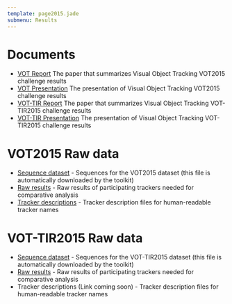 ```yaml
---
template: page2015.jade
submenu: Results
---
```


# Documents

-   [VOT Report](/vot2015/download/vot_2015_paper.pdf) The paper that summarizes Visual Object Tracking VOT2015 challenge results
-   [VOT Presentation](/vot2015/download/vot_2015_presentation.pdf) The presentation of Visual Object Tracking VOT2015 challenge results
-   [VOT-TIR Report](/vot2015/download/vot_tir_2015_paper.pdf) The paper that summarizes Visual Object Tracking VOT-TIR2015 challenge results
-   [VOT-TIR Presentation](/vot2015/download/vot_tir_2015_presentation.pdf) The presentation of Visual Object Tracking VOT-TIR2015 challenge results

# VOT2015 Raw data

-   [Sequence dataset](http://data.votchallenge.net/vot2015/vot2015.zip) - Sequences for the VOT2015 dataset (this file is automatically downloaded by the toolkit)
-   [Raw results](http://data.votchallenge.net/vot2015/vot2015_results.zip) - Raw results of participating trackers needed for comparative analysis
-   [Tracker descriptions](http://data.votchallenge.net/vot2016/vot2015_trackers.zip) - Tracker description files for human-readable tracker names

# VOT-TIR2015 Raw data

-   [Sequence dataset](http://www.cvl.isy.liu.se/research/datasets/ltir/version1.0/ltir_v1_0_8bit.zip) - Sequences for the VOT-TIR2015 dataset (this file is automatically downloaded by the toolkit)
-   [Raw results](http://data.votchallenge.net/vot2015/vot-tir2015_results.zip) - Raw results of participating trackers needed for comparative analysis
-   Tracker descriptions (Link coming soon) - Tracker description files for human-readable tracker names
